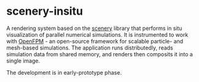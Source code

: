 # scenery-insitu

A rendering system based on the [scenery](scenery.graphics) library that performs in situ visualization of parallel numerical simulations. It is instrumented to work with [OpenFPM](http://openfpm.mpi-cbg.de/) - an open-source framework for scalable particle- and mesh-based simulations. The application runs distributedly, reads simulation data from shared memory, and renders then composits it into a single image.

The development is in early-prototype phase.
